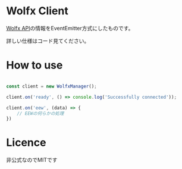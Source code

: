 # Wolfx Client

[Wolfx API](https://api.wolfx.jp)の情報をEventEmitter方式にしたものです。

詳しい仕様はコード見てください。

# How to use

```ts

const client = new WolfxManager();

client.on('ready', () => console.log('Successfully connected'));

client.on('eew', (data) => {
    // EEWの何らかの処理
})

```

# Licence

非公式なのでMITです